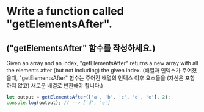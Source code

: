 # Write a function called "getElementsAfter".

## ("getElementsAfter" 함수를 작성하세요.)

Given an array and an index, "getElementsAfter" returns a new array with all the elements after (but not including) the given index.
(배열과 인덱스가 주어졌을때, "getElementsAfter" 함수는 주어진 배열의 인덱스 이후 요소들을 (자신은 포함하지 않고) 새로운 배열로 반환해야 합니다.)

```js
let output = getElementsAfter(['a', 'b', 'c', 'd', 'e'], 2);
console.log(output); // --> ['d', 'e']
```